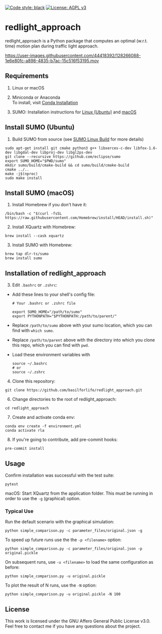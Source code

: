 [![Code style: black](https://img.shields.io/badge/code%20style-black-000000.svg)](https://github.com/psf/black)
[![License: AGPL v3](https://img.shields.io/badge/License-AGPL%20v3-blue.svg)](https://www.gnu.org/licenses/agpl-3.0)

# redlight_approach


redlight_approach is a Python package that computes an optimal (w.r.t. time) motion plan during traffic light approach.


https://user-images.githubusercontent.com/44418392/128266088-1e6e80fc-a898-4835-b7ac-15c516f53195.mov


## Requirements

1. Linux or macOS

2. Miniconda or Anaconda\
To install, visit
[Conda Installation](https://conda.io/projects/conda/en/latest/user-guide/install/macos.html)

3. SUMO: Installation instructions for [Linux (Ubuntu)](#install-sumo-ubuntu) and [macOS](#install-sumo-macos)


## Install SUMO (Ubuntu)

1. Build SUMO from source (see [SUMO Linux Build](https://sumo.dlr.de/docs/Installing/Linux_Build.html) for more details)
```
sudo apt-get install git cmake python3 g++ libxerces-c-dev libfox-1.6-dev libgdal-dev libproj-dev libgl2ps-dev
git clone --recursive https://github.com/eclipse/sumo
export SUMO_HOME="$PWD/sumo"
mkdir sumo/build/cmake-build && cd sumo/build/cmake-build
cmake ../..
make -j$(nproc)
sudo make install
```


## Install SUMO (macOS)

1. Install Homebrew if you don't have it:
```
/bin/bash -c "$(curl -fsSL https://raw.githubusercontent.com/Homebrew/install/HEAD/install.sh)"
```
2. Install XQuartz with Homebrew:
```
brew install --cask xquartz
```

3. Install SUMO with Homebrew:
```
brew tap dlr-ts/sumo
brew install sumo
```


## Installation of redlight_approach

3. Edit `.bashrc` or `.zshrc`:
  * Add these lines to your shell's config file:
    ```
    # Your .bashrc or .zshrc file
    
    export SUMO_HOME="/path/to/sumo"
    export PYTHONPATH="$PYTHONPATH:/path/to/parent/"
    ```
  * Replace `/path/to/sumo` above with your sumo location, which you can find with `which sumo`.
  * Replace `/path/to/parent` above with the directory into which you clone this repo, which you can find with `pwd`.

  * Load these environment variables with
    ```
    source ~/.bashrc
    # or 
    source ~/.zshrc
    ```

4. Clone this repository:
```
git clone https://github.com/basilforlife/redlight_approach.git
```

6. Change directories to the root of redlight_approach:
```
cd redlight_approach
```

7. Create and activate conda env:
```
conda env create -f environment.yml
conda activate rla
```

8. If you're going to contribute, add pre-commit hooks:
```
pre-commit install
```



## Usage

Confirm installation was successful with the test suite:
```
pytest
```

macOS: Start XQuartz from the application folder. This must be running in order to use the `-g` (graphical) option.

### Typical Use

Run the default scenario with the graphical simulation:
```
python simple_comparison.py -c parameter_files/original.json -g
```

To speed up future runs use the the `-p <filename>` option:
```
python simple_comparison.py -c parameter_files/original.json -p original.pickle
```

On subsequent runs, use `-u <filename>` to load the same configuration as before:
```
python simple_comparison.py -u original.pickle
```

To plot the result of N runs, use the `-N` option:
```
python simple_comparison.py -u original.pickle -N 100
```


## License

This work is licensed under the GNU Affero General Public License v3.0. Feel free to contact
me if you have any questions about the project.

